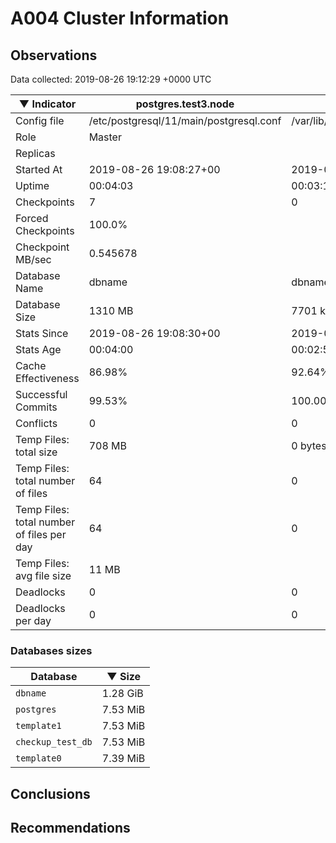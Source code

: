 # A004 Cluster Information #

## Observations ##
Data collected: 2019-08-26 19:12:29 +0000 UTC  

|&#9660;&nbsp;Indicator | postgres.test3.node | postgres.test1.node | postgres.test2.node |
|--------|-------|-------- |-------- |
|Config file |/etc/postgresql/11/main/postgresql.conf|/var/lib/postgresql/11/data1/postgresql.conf|/var/lib/postgresql/11/data2/postgresql.conf|
|Role |Master|<no value>|<no value>|
|Replicas ||<no value>|<no value>|
|Started At |2019-08-26&nbsp;19:08:27+00|2019-08-26 19:08:34+00|2019-08-26 19:08:38+00|
|Uptime |00:04:03|00:03:10|00:03:24|
|Checkpoints |7|0|0|
|Forced Checkpoints |100.0%|<no value>|<no value>|
|Checkpoint MB/sec |0.545678|<no value>|<no value>|
|Database Name |dbname|dbname|dbname|
|Database Size |1310&nbsp;MB|7701 kB|7709 kB|
|Stats Since |2019-08-26&nbsp;19:08:30+00|2019-08-26 19:08:44+00|2019-08-26 19:08:45+00|
|Stats Age |00:04:00|00:02:59|00:03:18|
|Cache Effectiveness |86.98%|92.64%|92.64%|
|Successful Commits |99.53%|100.00%|100.00%|
|Conflicts |0|0|0|
|Temp Files: total size |708&nbsp;MB|0 bytes|0 bytes|
|Temp Files: total number of files |64|0|0|
|Temp Files: total number of files per day |64|0|0|
|Temp Files: avg file size |11&nbsp;MB|<no value>|<no value>|
|Deadlocks |0|0|0|
|Deadlocks per day |0|0|0|


### Databases sizes ###

| Database | &#9660;&nbsp;Size |
|----------|--------|
| `dbname` | 1.28&nbsp;GiB |
| `postgres` | 7.53&nbsp;MiB |
| `template1` | 7.53&nbsp;MiB |
| `checkup_test_db` | 7.53&nbsp;MiB |
| `template0` | 7.39&nbsp;MiB |


## Conclusions ##


## Recommendations ##

